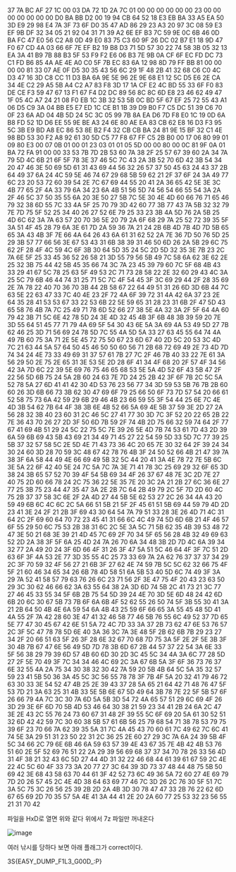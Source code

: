 37 7A BC AF 27 1C 00 03 DA 72 1D 2A 7C 01 00 00 00 00 00 00 23 00 00 00 00 00 00 00 D0 BA BB D2 00 19 94 CB 64 52 18 E3 EB BA 33 A5 EA 50 3D E9 29 98 E4 7A 3F 73 6F D0 35 47 AD 86 29 23 A3 20 97 3C 08 59 E3 EF 9B DF 32 34 05 21 92 04 31 71 39 A2 6E EF B3 7C 59 9E 0C 6B 46 0D BA FC 47 E0 56 C2 A8 0D 49 E0 83 75 C3 60 9F 26 DC 02 B7 E1 18 9D 47 F0 67 CD 4A 03 66 6F 7E EF B2 19 B8 D3 71 5D 57 30 22 74 58 3B 05 32 13 EA 3A 41 B9 7B 88 B3 5F 53 F9 F2 E6 06 B3 7E 9B 0A CF 6F EC FD DC 73 C1 FD B6 85 4A AE 4E A0 C0 5F 7B EC 83 6A 12 98 8D 79 FF BB 81 00 00 00 00 81 33 07 AE 0F D5 30 35 43 56 6C 29 1F 48 2B 41 32 68 C6 C0 4C D3 47 16 3D C8 CC 11 D3 BA 6A 9E 5E 96 2E 9E 68 E1 12 5C D5 E6 2E CA 34 4E C2 29 A5 5B A4 C2 A7 83 F8 3D 17 1A CF E2 4C BD 55 33 6F F0 83 DE CE F3 59 47 67 13 F1 67 F4 D2 DC 89 56 8C 8C 6D E8 23 46 62 49 47 1F 05 4C A7 24 21 08 F0 EB 1C 3B 32 53 5B 0C BD 5F 67 EF 25 72 55 43 A1 06 D5 C9 3A 04 BB E5 E7 ED 1C CE B1 1B 39 D9 B0 F7 C5 DC 51 39 C6 70 0F 23 6A AD 04 4B 5D 24 5C 3C 05 99 7B 8A EA D6 7D F8 E0 1C 19 0D 6A B8 FD 52 1D D6 EE 55 9E BE A3 24 6E 80 AE EA 83 CB 62 E8 16 D3 F3 95 5C 3B E9 BD A8 EC 86 53 8E B2 F4 32 CB CB BA 24 81 9E 15 BF 32 C1 4E 98 BD 53 30 F2 A8 92 61 30 5D C5 77 F8 67 FF C5 2B B0 00 17 06 80 99 01 09 80 E3 00 07 0B 01 00 01 23 03 01 01 05 5D 00 00 80 00 0C 81 9F 0A 01 BA 72 FA 91 00 00 33 53 7B 7D 2B 53 60 7A 38 2F 25 57 67 39 60 2A 34 7A 79 5D 4C 6B 21 6F 5F 78 3E 37 46 5C 7C 43 2A 3B 52 70 6D 42 3B 54 34 20 47 46 3E 50 69 5D 61 31 43 69 44 56 32 26 57 37 50 45 63 24 43 37 2B 64 49 37 6A 24 4C 59 5E 46 74 67 29 68 5B 59 62 21 2F 37 6F 24 3A 49 77 6C 23 20 53 72 60 39 54 2E 7C 67 69 44 55 20 41 2A 36 65 42 5E 3E 3C 4B 77 65 2F 4A 33 79 6A 34 23 6A 4B 51 56 5D 74 56 54 66 55 54 3A 2A 2F 46 5C 37 50 35 55 6A 20 3E 50 27 5B 7C 5E 30 4E 4D 60 66 76 71 65 46 79 32 38 6D 55 7C 33 4A 5F 25 70 79 3D 42 60 77 3B 77 43 7A 5B 32 32 79 7E 7D 75 5F 52 25 34 40 26 27 52 6E 79 25 33 23 3B 4A 5D 76 2A 5B 25 4D 6C 62 3A 7A 63 57 20 70 36 5E 20 79 2A 6F 68 29 7A 25 52 72 39 35 5F 3A 51 4F 45 28 79 6A 3E 61 7D 2A 59 36 7A 21 24 2B 6B 4D 7B 4D 7D 5B 65 65 3A 43 4B 3F 7E 66 4A 64 26 43 6A 61 31 62 52 2A 7E 36 7D 50 76 5D 25 29 3B 57 77 66 56 3E 67 53 43 31 6B 38 39 31 46 50 6D 26 2A 5B 29 6C 75 62 2F 28 4F 4C 59 4C 6F 3B 30 64 5D 35 24 5C 2D 5D 32 35 3E 7B 23 2C 7A 6E 5F 25 33 45 36 52 26 58 21 3D 55 79 56 5B 49 7C 58 6A 62 3E 62 2E 25 32 3B 75 44 42 5B 45 35 66 74 3C 7A 23 45 39 79 60 7C 5F 68 4B 43 33 29 41 67 5C 78 25 63 5F 49 53 2C 71 73 28 58 22 2E 32 60 29 43 4C 3A 25 5C 79 6B 46 44 74 31 25 71 5C 7C 4F 54 45 3F 3C 69 29 44 2F 28 35 69 2E 7A 78 22 40 70 36 70 3B 44 2B 58 67 22 64 49 51 31 26 6D 3D 6B 44 7C 63 5E 22 63 47 33 7C 40 4E 23 2F 72 4A 6F 39 72 31 4A 42 6A 37 23 2E 64 35 28 41 53 53 67 33 22 53 6B 22 5E 59 65 31 28 23 31 6B 2F 47 5D 43 65 58 76 4B 7A 7C 25 49 71 78 6D 52 66 27 38 5E 4A 32 3A 2F 5F 64 4A 60 79 42 3B 71 5C 6E 42 78 5D 24 3E 4D 32 45 4B 3F 6B 48 3B 39 59 20 7E 3D 55 64 51 45 77 71 79 4A 69 5F 54 30 43 6E 5A 3A 69 4A 53 49 5D 27 7B 62 46 25 3D 71 56 69 24 78 5D 7C 55 4A 5D 5A 33 27 63 45 55 64 74 4A 49 7B 60 75 3A 71 2E 5E 45 72 75 50 67 23 6D 67 40 2D 5C 20 53 3C 4D 7C 21 63 44 5A 57 64 50 45 46 50 50 60 56 71 2B 68 72 69 49 2E 73 4D 7D 74 34 24 4E 73 33 49 69 31 37 57 61 7B 27 7C 2F 46 7B 40 33 22 7E 61 3A 56 29 50 2E 75 2E 65 31 3E 53 5E 2D 28 6F 41 34 4F 68 20 2F 57 4F 34 56 42 3A 7D 6C 22 39 5E 69 76 75 46 65 68 53 5E 5A 4D 52 6F 43 5B 47 2F 22 56 5D 6B 75 24 5A 2B 60 24 63 7E 7D 24 25 2B 42 3F 6F 7B 2C 5C 5A 52 78 5A 27 6D 41 41 42 30 4D 53 76 23 56 77 34 3D 59 53 5B 76 7B 2B 60 60 26 3D 6B 66 73 3B 62 30 47 69 6F 79 25 66 50 6F 73 7D 57 54 20 66 61 52 58 75 73 6A 42 59 29 6B 29 46 4B 23 66 59 55 3F 54 44 25 6E 7C 4E 4D 3B 54 62 7B 64 4F 38 3B 6E 4B 52 66 5A 69 4E 5B 37 59 3E 2D 27 2A 56 28 32 3B 40 23 60 31 2C 46 5C 27 41 77 30 3D 7C 3F 52 20 22 65 2B 22 7E 36 43 70 26 27 2D 3F 50 6D 7B 59 2F 74 4B 2D 75 66 32 59 74 64 2F 77 67 41 69 4B 51 29 24 5C 22 75 5C 7E 39 26 5E 4D 7B 74 53 61 7D 43 2D 39 6A 59 6B 69 43 5B 43 69 21 34 49 71 45 27 22 54 59 5D 33 5D 7C 77 39 25 5B 37 32 57 58 5C 2E 5D 4E 71 43 73 36 4C 20 65 7E 30 32 64 2F 39 24 34 30 24 60 3D 28 70 59 3C 48 67 42 78 76 4B 3F 24 50 52 66 4B 21 47 39 7A 38 3F 6A 58 44 49 4E 66 69 49 5B 32 5C 44 20 41 3A 4E 78 72 7E 5B 6C 3E 5A 22 6F 42 40 5E 24 7C 5A 7C 7A 3E 71 41 78 3C 25 69 29 32 6F 65 3D 38 24 3B 65 57 52 70 39 4F 54 5B 69 34 4F 26 37 67 48 7E 3C 2D 7E 27 40 75 2D 60 66 78 24 2C 75 36 22 5E 35 7E 20 3C 2A 21 2B 27 6C 36 6E 27 77 25 3B 75 23 44 47 35 47 3A 2E 2B 7C 64 2B 49 79 2C 5F 7D 2D 60 4C 75 2B 37 37 58 3C 6E 2F 2A 4D 27 44 5B 5E 62 53 27 2C 26 34 4A 43 20 59 49 6B 6C 4C 6C 2C 5A 66 51 5B 21 5F 2F 45 61 51 5B 69 44 59 79 4D 2D 23 41 3E 24 2F 21 2B 3F 69 43 30 64 54 7A 79 51 33 28 3E 26 4D 71 4C 31 64 2C 2F 69 60 64 70 72 23 45 41 31 66 6C 4C 49 74 5D 6D 6B 21 4F 46 57 6F 55 29 50 6C 75 53 2B 38 31 6C 2C 5E 3A 5C 71 5B 62 35 4B 39 53 48 72 47 3E 50 21 68 3E 39 21 4D 45 7C 69 2F 70 34 5F 65 56 28 4B 32 49 69 63 52 2D 2A 38 3F 5F 6A 25 4D 24 7A 26 70 6A 34 48 3B 2D 7D 4C 6A 39 34 32 77 2A 49 20 24 3F 6D 66 4F 31 26 3F 47 5A 51 5C 46 64 4F 3F 7C 51 2D 63 6F 3F 4A 53 2E 77 3D 35 55 4C 25 73 33 69 7A 2A 62 76 37 37 37 34 29 2C 3F 70 59 32 4F 56 27 21 6B 3F 27 62 4E 74 59 7B 5C 5C 62 32 66 75 4F 5F 21 60 46 34 65 34 26 6B 78 4D 58 51 6A 5B 53 40 5D 6C 74 49 3F 3A 29 7A 52 41 58 57 79 63 76 26 6C 23 71 56 2F 3E 47 75 4F 20 43 23 63 50 29 3C 30 62 46 66 62 3A 63 55 64 38 2A 3D 6D 74 5B 2C 41 73 21 3C 77 27 46 45 33 55 34 5F 6B 2B 75 54 5D 39 24 4E 70 3D 5E 6D 48 24 42 6D 6B 20 6C 30 67 5B 73 7B 6F 6A 6B 4F 52 62 55 26 50 74 5F 3B 55 30 41 3A 21 2B 64 50 4B 4E 6A 59 54 6A 4B 43 25 59 6F 66 65 3A 55 45 48 5D 41 4A 55 2F 7A 42 28 60 3E 47 41 32 46 58 77 46 5B 76 55 6C 49 52 37 7D 65 5E 77 47 30 45 67 42 6E 51 5A 72 4C 7D 33 3A 37 2B 73 62 47 6E 53 76 57 2C 3F 5C 47 78 78 5D 6E 40 3A 36 3C 7A 3E 48 5F 2B 62 6B 7B 29 23 27 34 2F 20 66 51 63 5F 26 3F 28 6E 32 67 70 68 7D 75 3A 5F 2E 2F 5E 3B 3F 30 4B 7B 67 47 6E 56 49 5D 7D 78 3B 6D 67 2B 44 57 37 22 54 3A 6E 33 5F 56 38 29 79 39 6D 57 4B 60 6D 30 2D 3C 45 5C 34 4A 3A 6C 77 28 5D 27 2F 5E 70 49 3F 7C 34 34 46 4C 69 2C 3A 67 6B 5A 3F 6F 36 73 76 37 6E 32 55 4A 2A 75 34 30 38 32 30 42 7A 59 20 5B 4B 64 5C 5A 35 32 57 59 23 41 5B 50 36 3A 45 5C 3C 56 55 78 78 3F 7B 4F 5A 20 32 41 79 46 72 63 30 33 3E 54 52 47 4B 25 2E 39 43 37 28 5A 65 21 64 42 71 48 76 47 5F 53 7D 21 3A 63 25 31 4B 33 5E 5B 6E 67 5D 49 64 3B 78 7E 22 5F 5B 57 6F 26 66 79 4A 7C 3C 30 7A 6D 5A 5B 3D 54 72 4A 65 57 51 29 6C 69 4F 26 3D 29 3E 6F 6D 70 5B 4D 53 46 64 30 38 21 59 23 34 41 2B 24 6A 2C 47 3E 2E 43 2C 55 76 24 73 60 67 31 48 2F 39 55 5C 6F 69 20 5A 61 30 52 51 32 6D 42 42 59 7C 30 60 38 5B 57 61 6B 56 25 79 68 54 71 38 78 53 79 75 39 6F 23 70 66 7A 62 39 35 5A 31 7C 4A 45 43 70 60 61 7C 49 62 7C 6C 41 74 5E 3A 29 51 31 23 50 22 31 2C 36 25 2E 60 27 29 3C 7A 6A 24 39 5B 4F 5C 34 66 2C 79 6E 6B 46 6A 59 63 57 39 4E 43 67 35 7E 4B 42 4B 53 76 51 60 2E 5F 52 69 76 51 22 2A 29 39 56 69 68 37 37 34 70 78 26 33 56 4D 31 4F 38 21 32 43 6C 5D 27 44 4D 31 32 22 46 68 44 61 39 61 67 59 2C 4E 22 4C 5C 60 4F 33 73 3A 20 77 27 3C 64 39 3D 73 37 48 44 48 75 5B 50 69 42 3E 68 43 58 63 70 44 61 3F 42 52 73 6C 49 36 5A 72 60 27 4E 69 79 7D 20 26 57 45 2C 4E 4D 38 64 63 69 77 46 7C 3D 26 2C 76 30 5F 51 7C 3A 5C 75 3C 26 56 25 39 2B 2D 2A 4B 3D 30 78 47 47 33 2B 76 22 62 6D 67 65 69 2D 70 35 57 5A 4E 41 3A 44 41 2E 20 2A 60 77 25 53 32 23 56 55 21 31 70 42

파일을 HxD로 열면 위와 같다 
위에서 7z 파일만 꺼내온다 

![image](https://github.com/user-attachments/assets/8daa9995-48ef-4e2b-905e-1acfd82f1532)

여러 낚시를 당하다 보면 아래 플래그가 correct이다. 

3S{EA5Y_DUMP_F1L3_G00D_:P}
